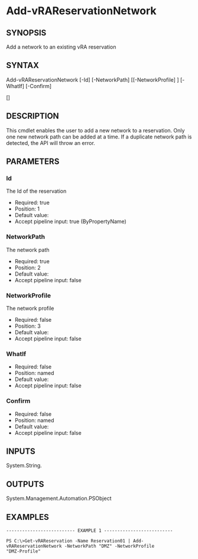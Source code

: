 # Add-vRAReservationNetwork

## SYNOPSIS
    
Add a network to an existing vRA reservation

## SYNTAX
 Add-vRAReservationNetwork [-Id] <String> [-NetworkPath] <String> [[-NetworkProfile] <String>] [-WhatIf] [-Confirm]  [<CommonParameters>]     

## DESCRIPTION

This cmdlet enables the user to add a new network to a reservation. Only one new network path can be added at a time.
If a duplicate network path is detected, the API will throw an error.

## PARAMETERS


### Id

The Id of the reservation

* Required: true
* Position: 1
* Default value: 
* Accept pipeline input: true (ByPropertyName)

### NetworkPath

The network path

* Required: true
* Position: 2
* Default value: 
* Accept pipeline input: false

### NetworkProfile

The network profile

* Required: false
* Position: 3
* Default value: 
* Accept pipeline input: false

### WhatIf


* Required: false
* Position: named
* Default value: 
* Accept pipeline input: false

### Confirm


* Required: false
* Position: named
* Default value: 
* Accept pipeline input: false

## INPUTS

System.String.

## OUTPUTS

System.Management.Automation.PSObject

## EXAMPLES
```
-------------------------- EXAMPLE 1 --------------------------

PS C:\>Get-vRAReservation -Name Reservation01 | Add-vRAReservationNetwork -NetworkPath "DMZ" -NetworkProfile 
"DMZ-Profile"
```

